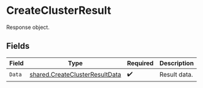 # CreateClusterResult

Response object.


## Fields

| Field                                                                            | Type                                                                             | Required                                                                         | Description                                                                      |
| -------------------------------------------------------------------------------- | -------------------------------------------------------------------------------- | -------------------------------------------------------------------------------- | -------------------------------------------------------------------------------- |
| `Data`                                                                           | [shared.CreateClusterResultData](../../models/shared/createclusterresultdata.md) | :heavy_check_mark:                                                               | Result data.                                                                     |